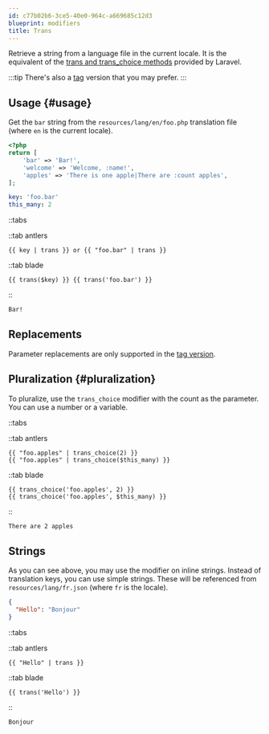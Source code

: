 ```yaml
---
id: c77b02b6-3ce5-40e0-964c-a669685c12d3
blueprint: modifiers
title: Trans
---
```

Retrieve a string from a language file in the current locale. It is the equivalent of the [trans and trans_choice methods](https://laravel.com/docs/localization) provided by Laravel.

:::tip
There's also a [tag](/tags/trans) version that you may prefer.
:::

## Usage {#usage}

Get the `bar` string from the `resources/lang/en/foo.php` translation file (where `en` is the current locale).

```php
<?php
return [
    'bar' => 'Bar!',
    'welcome' => 'Welcome, :name!',
    'apples' => 'There is one apple|There are :count apples',
];
```

``` yaml
key: 'foo.bar'
this_many: 2
```

::tabs

::tab antlers
```antlers
{{ key | trans }} or {{ "foo.bar" | trans }}
```
::tab blade
```blade
{{ trans($key) }} {{ trans('foo.bar') }}
```
::

```html
Bar!
```

## Replacements

Parameter replacements are only supported in the [tag version](/tags/trans).

## Pluralization {#pluralization}

To pluralize, use the `trans_choice` modifier with the count as the parameter. You can use a number or a variable.

::tabs

::tab antlers
```antlers
{{ "foo.apples" | trans_choice(2) }}
{{ "foo.apples" | trans_choice($this_many) }}
```
::tab blade
```blade
{{ trans_choice('foo.apples', 2) }}
{{ trans_choice('foo.apples', $this_many) }}
```
::

```html
There are 2 apples
```

## Strings

As you can see above, you may use the modifier on inline strings. Instead of translation keys, you can use simple strings.
These will be referenced from `resources/lang/fr.json` (where `fr` is the locale).

``` json
{
  "Hello": "Bonjour"
}
```

::tabs

::tab antlers
```antlers
{{ "Hello" | trans }}
```
::tab blade
```blade
{{ trans('Hello') }}
```
::

```html
Bonjour
```
